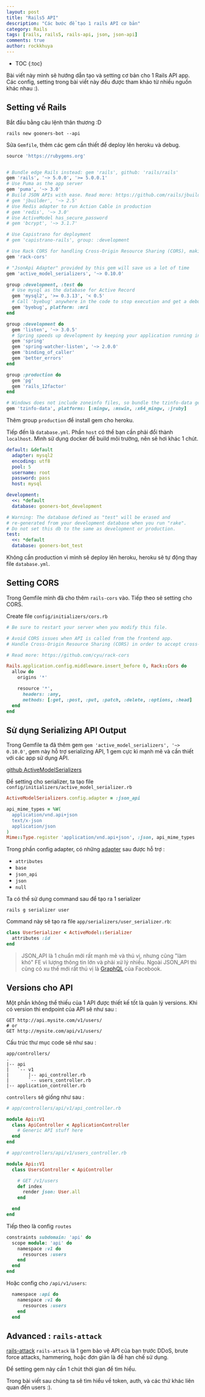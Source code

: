 ```yaml
---
layout: post
title: "Rails5 API"
description: "Các bước để tạo 1 rails API cơ bản"
category: Rails
tags: [rails, rails5, rails-api, json, json-api]
comments: true
author: rockkhuya
---
```

* TOC
{:toc}

Bài viết này mình sẽ hướng dẫn tạo và setting cơ bản cho 1 Rails API app. Các config, setting trong bài viết này đều được tham khảo từ nhiều nguồn khác nhau :). 

<!-- more -->

## Setting về Rails

Bắt đầu bằng câu lệnh thân thương :D

```
rails new gooners-bot --api
```

Sửa `Gemfile`, thêm các gem cần thiết để deploy lên heroku và debug.

```ruby
source 'https://rubygems.org'


# Bundle edge Rails instead: gem 'rails', github: 'rails/rails'
gem 'rails', '~> 5.0.0', '>= 5.0.0.1'
# Use Puma as the app server
gem 'puma', '~> 3.0'
# Build JSON APIs with ease. Read more: https://github.com/rails/jbuilder
# gem 'jbuilder', '~> 2.5'
# Use Redis adapter to run Action Cable in production
# gem 'redis', '~> 3.0'
# Use ActiveModel has_secure_password
# gem 'bcrypt', '~> 3.1.7'

# Use Capistrano for deployment
# gem 'capistrano-rails', group: :development

# Use Rack CORS for handling Cross-Origin Resource Sharing (CORS), making cross-origin AJAX possible
gem 'rack-cors'

# "JsonApi Adapter" provided by this gem will save us a lot of time
gem 'active_model_serializers', '~> 0.10.0'

group :development, :test do
  # Use mysql as the database for Active Record
  gem 'mysql2', '>= 0.3.13', '< 0.5'
  # Call 'byebug' anywhere in the code to stop execution and get a debugger console
  gem 'byebug', platform: :mri
end

group :development do
  gem 'listen', '~> 3.0.5'
  # Spring speeds up development by keeping your application running in the background. Read more: https://github.com/rails/spring
  gem 'spring'
  gem 'spring-watcher-listen', '~> 2.0.0'
  gem 'binding_of_caller'
  gem 'better_errors'
end

group :production do
  gem 'pg'
  gem 'rails_12factor'
end

# Windows does not include zoneinfo files, so bundle the tzinfo-data gem
gem 'tzinfo-data', platforms: [:mingw, :mswin, :x64_mingw, :jruby]
```

Thêm group `production` để install gem cho heroku. 

Tiếp đến là `database.yml`. Phần `host` có thể bạn cần phải đổi thành `localhost`. Mình sử dụng docker để build môi trường, nên sẽ hơi khác 1 chút. 

```yml
default: &default
  adapter: mysql2
  encoding: utf8
  pool: 5
  username: root
  password: pass
  host: mysql

development:
  <<: *default
  database: gooners-bot_development

# Warning: The database defined as "test" will be erased and
# re-generated from your development database when you run "rake".
# Do not set this db to the same as development or production.
test:
  <<: *default
  database: gooners-bot_test
```

Không cần production vì mình sẽ deploy lên heroku, heroku sẽ tự động thay file `database.yml`. 

## Setting CORS

Trong Gemfile mình đã cho thêm `rails-cors` vào. Tiếp theo sẽ setting cho CORS.

Create file `config/initializers/cors.rb`

```ruby
# Be sure to restart your server when you modify this file.

# Avoid CORS issues when API is called from the frontend app.
# Handle Cross-Origin Resource Sharing (CORS) in order to accept cross-origin AJAX requests.

# Read more: https://github.com/cyu/rack-cors

Rails.application.config.middleware.insert_before 0, Rack::Cors do
  allow do
    origins '*'

    resource '*',
      headers: :any,
      methods: [:get, :post, :put, :patch, :delete, :options, :head]
  end
end
```

## Sử dụng Serializing API Output

Trong Gemfile ta đã thêm gem `gem 'active_model_serializers', '~> 0.10.0'`, gem này hỗ trợ serializing API, 1 gem cực kì mạnh mẽ và cần thiết với các app sử dụng API. 

[github ActiveModelSerializers](https://github.com/rails-api/active_model_serializers)

Để setting cho serializer, ta tạo file `config/initializers/active_model_serializer.rb`

```ruby
ActiveModelSerializers.config.adapter = :json_api

api_mime_types = %W(  
  application/vnd.api+json
  text/x-json
  application/json
)
Mime::Type.register 'application/vnd.api+json', :json, api_mime_types
```

Trong phần config adapter, có những [adapter](https://github.com/rails-api/active_model_serializers/tree/master/lib/active_model_serializers/adapter) sau được hỗ trợ : 
- `attributes`
- `base`
- `json_api`
- `json`
- `null`

Ta có thể sử dụng command sau để tạo ra 1 serializer 

```
rails g serializer user
```

Command này sẽ tạo ra file `app/serializers/user_serializer.rb`:

```ruby
class UserSerializer < ActiveModel::Serializer
  attributes :id
end
```

> JSON_API là 1 chuẩn mới rất mạnh mẽ và thú vị, nhưng cũng "làm khó" FE vì lượng thông tin lớn và phải xử lý nhiều. Ngoài JSON_API thì cũng có xu thế mới rất thú vị là [GraphQL](http://graphql.org/) của Facebook. 

## Versions cho API

Một phần không thể thiếu của 1 API được thiết kế tốt là quản lý versions.
Khi có version thì endpoint của API sẽ như sau : 

```
GET http://api.mysite.com/v1/users/
# or
GET http://mysite.com/api/v1/users/
```

Cấu trúc thư mục code sẽ như sau : 

```
app/controllers/
.
|-- api
|   `-- v1
|       |-- api_controller.rb
|       `-- users_controller.rb
|-- application_controller.rb
```

`controllers` sẽ giống như sau : 

```ruby
# app/controllers/api/v1/api_controller.rb

module Api::V1
  class ApiController < ApplicationController
    # Generic API stuff here
  end
end
```

```ruby
# app/controllers/api/v1/users_controller.rb

module Api::V1
  class UsersController < ApiController

    # GET /v1/users
    def index
      render json: User.all
    end

  end
end
```

Tiếp theo là config `routes`

```ruby
constraints subdomain: 'api' do
  scope module: 'api' do
    namespace :v1 do
      resources :users
    end
  end
end
```

Hoặc config cho `/api/v1/users`:

```ruby
  namespace :api do
    namespace :v1 do
      resources :users
    end
  end
```

## Advanced : `rails-attack`

[rails-attack](https://github.com/kickstarter/rack-attack)
`rails-attack` là 1 gem bảo vệ API của bạn trước DDoS, brute force attacks, hammering, hoặc đơn giản là để hạn chế sử dụng. 

Để setting gem này cần 1 chút thời gian để tìm hiểu. 

Trong bài viết sau chúng ta sẽ tìm hiểu về token, auth, và các thứ khác liên quan đến users :).
